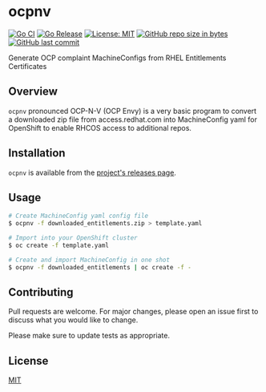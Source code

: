 ocpnv
=========
[![Go CI](https://github.com/CastawayEGR/ocpnv/actions/workflows/ci.yml/badge.svg)](https://github.com/CastawayEGR/ocpnv/actions/workflows/ci.yml)
[![Go Release](https://github.com/CastawayEGR/ocpnv/actions/workflows/release.yml/badge.svg)](https://github.com/CastawayEGR/ocpnv/actions/workflows/release.yml)
[![License: MIT](https://img.shields.io/badge/License-MIT-brightgreen.svg)](https://opensource.org/licenses/MIT)
[![GitHub repo size in bytes](https://img.shields.io/github/repo-size/CastawayEGR/ocpnv.svg?logoColor=brightgreen)](https://github.com/CastawayEGR/ocpnv)
[![GitHub last commit](https://img.shields.io/github/last-commit/CastawayEGR/ocpnv.svg?logoColor=brightgreen)](https://github.com/CastawayEGR/ocpnv)

Generate OCP complaint MachineConfigs from RHEL Entitlements Certificates

## Overview

`ocpnv` pronounced OCP-N-V (OCP Envy) is a very basic program to convert a downloaded zip file from access.redhat.com
into MachineConfig yaml for OpenShift to enable RHCOS access to additional repos.

## Installation

`ocpnv` is available from the [project's releases page](https://github.com/castawayegr/ocpnv/releases).

## Usage

```bash
# Create MachineConfig yaml config file
$ ocpnv -f downloaded_entitlements.zip > template.yaml

# Import into your OpenShift cluster
$ oc create -f template.yaml

# Create and import MachineConfig in one shot
$ ocpnv -f downloaded_entitlements | oc create -f -
```

## Contributing
Pull requests are welcome. For major changes, please open an issue first to discuss what you would like to change.

Please make sure to update tests as appropriate.

## License
[MIT](https://choosealicense.com/licenses/mit/)
